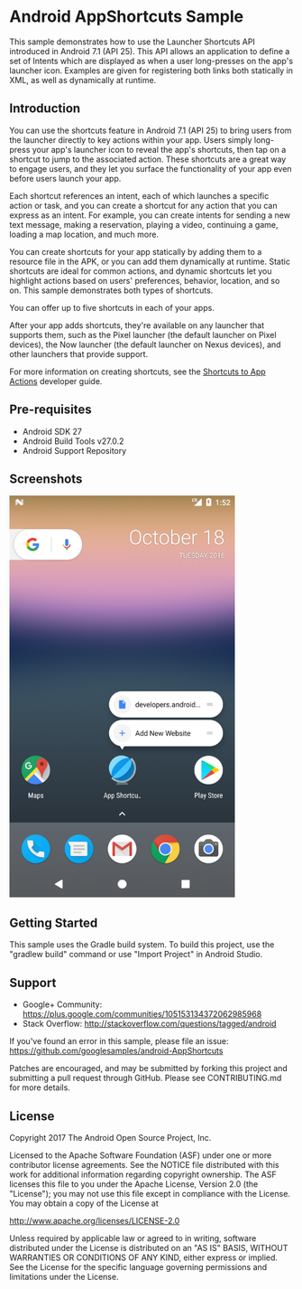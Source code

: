 
Android AppShortcuts Sample
===================================

This sample demonstrates how to use the Launcher Shortcuts API introduced in Android 7.1 (API 25).
This API allows an application to define a set of Intents which are displayed as when a user
long-presses on the app's launcher icon. Examples are given for registering both links both
statically in XML, as well as dynamically at runtime.

Introduction
------------

You can use the shortcuts feature in Android 7.1 (API 25) to bring users from the launcher
directly to key actions within your app. Users simply long-press your app's launcher icon
to reveal the app's shortcuts, then tap on a shortcut to jump to the associated action.
These shortcuts are a great way to engage users, and they let you surface the functionality
of your app even before users launch your app.

Each shortcut references an intent, each of which launches a specific action or task, and
you can create a shortcut for any action that you can express as an intent. For example, you
can create intents for sending a new text message, making a reservation, playing a video,
continuing a game, loading a map location, and much more.

You can create shortcuts for your app statically by adding them to a resource file in the APK,
or you can add them dynamically at runtime. Static shortcuts are ideal for common actions,
and dynamic shortcuts let you highlight actions based on users' preferences, behavior, location,
and so on. This sample demonstrates both types of shortcuts.

You can offer up to five shortcuts in each of your apps.

After your app adds shortcuts, they're available on any launcher that supports them, such as the
Pixel launcher (the default launcher on Pixel devices), the Now launcher (the default launcher on
Nexus devices), and other launchers that provide support.

For more information on creating shortcuts, see the [Shortcuts to App Actions][1] developer guide.

[1]: https://developer.android.com/preview/shortcuts.html

Pre-requisites
--------------

- Android SDK 27
- Android Build Tools v27.0.2
- Android Support Repository

Screenshots
-------------

<img src="screenshots/screenshot-1.png" width="400" alt="Screenshot"/> 

Getting Started
---------------

This sample uses the Gradle build system. To build this project, use the
"gradlew build" command or use "Import Project" in Android Studio.

Support
-------

- Google+ Community: https://plus.google.com/communities/105153134372062985968
- Stack Overflow: http://stackoverflow.com/questions/tagged/android

If you've found an error in this sample, please file an issue:
https://github.com/googlesamples/android-AppShortcuts

Patches are encouraged, and may be submitted by forking this project and
submitting a pull request through GitHub. Please see CONTRIBUTING.md for more details.

License
-------

Copyright 2017 The Android Open Source Project, Inc.

Licensed to the Apache Software Foundation (ASF) under one or more contributor
license agreements.  See the NOTICE file distributed with this work for
additional information regarding copyright ownership.  The ASF licenses this
file to you under the Apache License, Version 2.0 (the "License"); you may not
use this file except in compliance with the License.  You may obtain a copy of
the License at

http://www.apache.org/licenses/LICENSE-2.0

Unless required by applicable law or agreed to in writing, software
distributed under the License is distributed on an "AS IS" BASIS, WITHOUT
WARRANTIES OR CONDITIONS OF ANY KIND, either express or implied.  See the
License for the specific language governing permissions and limitations under
the License.
